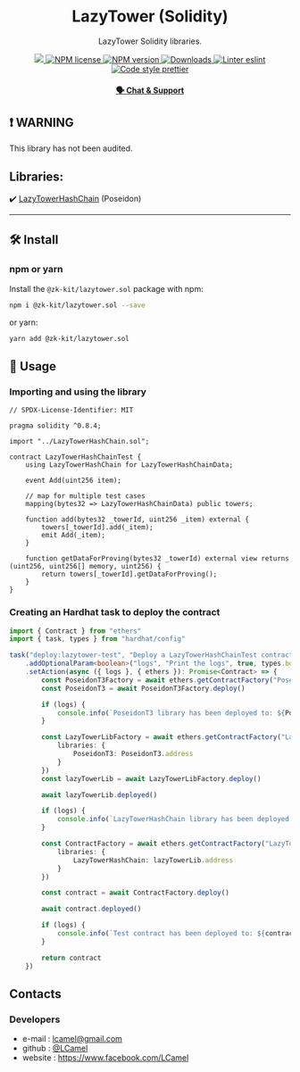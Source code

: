 <p align="center">
    <h1 align="center">
         LazyTower (Solidity)
    </h1>
    <p align="center">LazyTower Solidity libraries.</p>
</p>

<p align="center">
    <a href="https://github.com/privacy-scaling-explorations/zk-kit">
        <img src="https://img.shields.io/badge/project-zk--kit-blue.svg?style=flat-square">
    </a>
    <a href="https://github.com/privacy-scaling-explorations/zk-kit/tree/main/packages/lazytower.sol/LICENSE">
        <img alt="NPM license" src="https://img.shields.io/npm/l/%40zk-kit%2Flazytower.sol?style=flat-square">
    </a>
    <a href="https://www.npmjs.com/package/@zk-kit/lazytower.sol">
        <img alt="NPM version" src="https://img.shields.io/npm/v/@zk-kit/lazytower.sol?style=flat-square" />
    </a>
    <a href="https://npmjs.org/package/@zk-kit/lazytower.sol">
        <img alt="Downloads" src="https://img.shields.io/npm/dm/@zk-kit/lazytower.sol.svg?style=flat-square" />
    </a>
    <a href="https://eslint.org/">
        <img alt="Linter eslint" src="https://img.shields.io/badge/linter-eslint-8080f2?style=flat-square&logo=eslint" />
    </a>
    <a href="https://prettier.io/">
        <img alt="Code style prettier" src="https://img.shields.io/badge/code%20style-prettier-f8bc45?style=flat-square&logo=prettier" />
    </a>
</p>

<div align="center">
    <h4>
        <a href="https://appliedzkp.org/discord">
            🗣️ Chat &amp; Support
        </a>
    </h4>
</div>

## ❗ WARNING

This library has not been audited.

## Libraries:

✔️ [LazyTowerHashChain](https://github.com/privacy-scaling-explorations/zk-kit/blob/main/packages/lazytower.sol/contracts/LazyTowerHashChain.sol) (Poseidon)

---

## 🛠 Install

### npm or yarn

Install the `@zk-kit/lazytower.sol` package with npm:

```bash
npm i @zk-kit/lazytower.sol --save
```

or yarn:

```bash
yarn add @zk-kit/lazytower.sol
```

## 📜 Usage

### Importing and using the library

```solidity
// SPDX-License-Identifier: MIT

pragma solidity ^0.8.4;

import "../LazyTowerHashChain.sol";

contract LazyTowerHashChainTest {
    using LazyTowerHashChain for LazyTowerHashChainData;

    event Add(uint256 item);

    // map for multiple test cases
    mapping(bytes32 => LazyTowerHashChainData) public towers;

    function add(bytes32 _towerId, uint256 _item) external {
        towers[_towerId].add(_item);
        emit Add(_item);
    }

    function getDataForProving(bytes32 _towerId) external view returns (uint256, uint256[] memory, uint256) {
        return towers[_towerId].getDataForProving();
    }
}
```

### Creating an Hardhat task to deploy the contract

```typescript
import { Contract } from "ethers"
import { task, types } from "hardhat/config"

task("deploy:lazytower-test", "Deploy a LazyTowerHashChainTest contract")
    .addOptionalParam<boolean>("logs", "Print the logs", true, types.boolean)
    .setAction(async ({ logs }, { ethers }): Promise<Contract> => {
        const PoseidonT3Factory = await ethers.getContractFactory("PoseidonT3")
        const PoseidonT3 = await PoseidonT3Factory.deploy()

        if (logs) {
            console.info(`PoseidonT3 library has been deployed to: ${PoseidonT3.address}`)
        }

        const LazyTowerLibFactory = await ethers.getContractFactory("LazyTowerHashChain", {
            libraries: {
                PoseidonT3: PoseidonT3.address
            }
        })
        const lazyTowerLib = await LazyTowerLibFactory.deploy()

        await lazyTowerLib.deployed()

        if (logs) {
            console.info(`LazyTowerHashChain library has been deployed to: ${lazyTowerLib.address}`)
        }

        const ContractFactory = await ethers.getContractFactory("LazyTowerHashChainTest", {
            libraries: {
                LazyTowerHashChain: lazyTowerLib.address
            }
        })

        const contract = await ContractFactory.deploy()

        await contract.deployed()

        if (logs) {
            console.info(`Test contract has been deployed to: ${contract.address}`)
        }

        return contract
    })
```

## Contacts

### Developers

-   e-mail : lcamel@gmail.com
-   github : [@LCamel](https://github.com/LCamel)
-   website : https://www.facebook.com/LCamel
